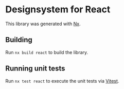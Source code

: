 # Designsystem for React

This library was generated with [Nx](https://nx.dev).

## Building

Run `nx build react` to build the library.

## Running unit tests

Run `nx test react` to execute the unit tests via [Vitest](https://vitest.dev/).

